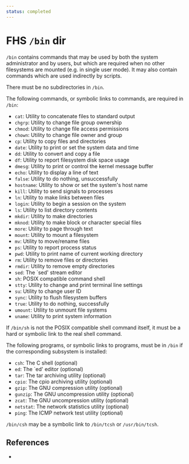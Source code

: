 ```yaml
---
status: completed
---
```


# FHS `/bin` dir

`/bin` contains commands that may be used by both the system administrator and by users, but which are required when no other filesystems are mounted (e.g. in single user mode). It may also contain commands which are used indirectly by scripts.

There must be no subdirectories in `/bin`.

The following commands, or symbolic links to commands, are required in `/bin`:

- `cat`: Utility to concatenate files to standard output
- `chgrp`: Utility to change file group ownership
- `chmod`: Utility to change file access permissions
- `chown`: Utility to change file owner and group
- `cp`: Utility to copy files and directories
- `date`: Utility to print or set the system data and time
- `dd`: Utility to convert and copy a file
- `df`: Utility to report filesystem disk space usage
- `dmesg`: Utility to print or control the kernel message buffer
- `echo`: Utility to display a line of text
- `false`: Utility to do nothing, unsuccessfully
- `hostname`: Utility to show or set the system's host name
- `kill`: Utility to send signals to processes
- `ln`: Utility to make links between files
- `login`: Utility to begin a session on the system
- `ls`: Utility to list directory contents
- `mkdir`: Utility to make directories
- `mknod`: Utility to make block or character special files
- `more`: Utility to page through text
- `mount`: Utility to mount a filesystem
- `mv`: Utility to move/rename files
- `ps`: Utility to report process status
- `pwd`: Utility to print name of current working directory
- `rm`: Utility to remove files or directories
- `rmdir`: Utility to remove empty directories
- `sed`: The `sed' stream editor
- `sh`: POSIX compatible command shell
- `stty`: Utility to change and print terminal line settings
- `su`: Utility to change user ID
- `sync`: Utility to flush filesystem buffers
- `true`: Utility to do nothing, successfully
- `umount`: Utility to unmount file systems
- `uname`: Utility to print system information

If `/bin/sh` is not the POSIX compatible shell command itself, it must be a hard or symbolic link to the real shell command.

The following programs, or symbolic links to programs, must be in `/bin` if the corresponding subsystem is installed:

- `csh`: The C shell (optional)
- `ed`: The `ed' editor (optional)
- `tar`: The tar archiving utility (optional)
- `cpio`: The cpio archiving utility (optional)
- `gzip`: The GNU compression utility (optional)
- `gunzip`: The GNU uncompression utility (optional)
- `zcat`: The GNU uncompression utility (optional)
- `netstat`: The network statistics utility (optional)
- `ping`: The ICMP network test utility (optional)

`/bin/csh` may be a symbolic link to `/bin/tcsh` or `/usr/bin/tcsh`.

## References

- 
